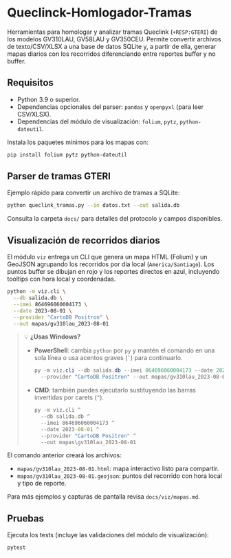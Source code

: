 # Queclinck-Homlogador-Tramas

Herramientas para homologar y analizar tramas Queclink (`+RESP:GTERI`) de los modelos
GV310LAU, GV58LAU y GV350CEU. Permite convertir archivos de texto/CSV/XLSX a una base de datos
SQLite y, a partir de ella, generar mapas diarios con los recorridos diferenciando entre
reportes buffer y no buffer.

## Requisitos

- Python 3.9 o superior.
- Dependencias opcionales del parser: `pandas` y `openpyxl` (para leer CSV/XLSX).
- Dependencias del módulo de visualización: `folium`, `pytz`, `python-dateutil`.

Instala los paquetes mínimos para los mapas con:

```bash
pip install folium pytz python-dateutil
```

## Parser de tramas GTERI

Ejemplo rápido para convertir un archivo de tramas a SQLite:

```bash
python queclink_tramas.py --in datos.txt --out salida.db
```

Consulta la carpeta `docs/` para detalles del protocolo y campos disponibles.

## Visualización de recorridos diarios

El módulo `viz` entrega un CLI que genera un mapa HTML (Folium) y un GeoJSON agrupando los
recorridos por día local (`America/Santiago`). Los puntos buffer se dibujan en rojo y los
reportes directos en azul, incluyendo tooltips con hora local y coordenadas.

```bash
python -m viz.cli \
  --db salida.db \
  --imei 864696060004173 \
  --date 2023-08-01 \
  --provider "CartoDB Positron" \
  --out mapas/gv310lau_2023-08-01
```

> 💡 **¿Usas Windows?**
>
> - **PowerShell**: cambia `python` por `py` y mantén el comando en una sola línea o usa
>   acentos graves (`` ` ``) para continuarlo.
>
>   ```powershell
>   py -m viz.cli --db salida.db --imei 864696060004173 --date 2023-08-01 `
>     --provider "CartoDB Positron" --out mapas/gv310lau_2023-08-01
>   ```
>
> - **CMD**: también puedes ejecutarlo sustituyendo las barras invertidas por carets (`^`).
>
>   ```cmd
>   py -m viz.cli ^
>     --db salida.db ^
>     --imei 864696060004173 ^
>     --date 2023-08-01 ^
>     --provider "CartoDB Positron" ^
>     --out mapas\gv310lau_2023-08-01
>   ```

El comando anterior creará los archivos:

- `mapas/gv310lau_2023-08-01.html`: mapa interactivo listo para compartir.
- `mapas/gv310lau_2023-08-01.geojson`: puntos del recorrido con hora local y tipo de reporte.

Para más ejemplos y capturas de pantalla revisa `docs/viz/mapas.md`.

## Pruebas

Ejecuta los tests (incluye las validaciones del módulo de visualización):

```bash
pytest
```
